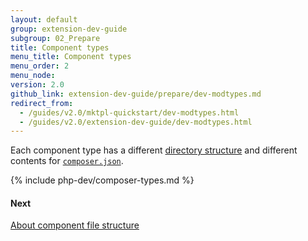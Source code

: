 ```yaml
---
layout: default
group: extension-dev-guide
subgroup: 02_Prepare
title: Component types
menu_title: Component types
menu_order: 2
menu_node:
version: 2.0
github_link: extension-dev-guide/prepare/dev-modtypes.md
redirect_from:
  - /guides/v2.0/mktpl-quickstart/dev-modtypes.html
  - /guides/v2.0/extension-dev-guide/dev-modtypes.html
---
```


Each component type has a different [directory structure][directory-structure] and different contents for [`composer.json`][composer].

{% include php-dev/composer-types.md %}

#### Next
[About component file structure][component-file-structure]

[directory-structure]: {{page.baseurl}}extension-dev-guide/build/module-file-structure.html
[composer]: {{page.baseurl}}extension-dev-guide/build/composer-integration.html
[component-file-structure]: {{page.baseurl}}extension-dev-guide/prepare/prepare_file-str.html
